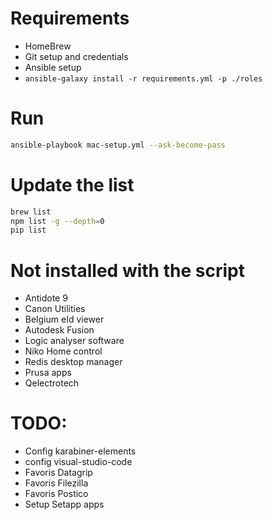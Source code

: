 # Requirements

- HomeBrew
- Git setup and credentials
- Ansible setup
- `ansible-galaxy install -r requirements.yml -p ./roles`

# Run

```bash
ansible-playbook mac-setup.yml --ask-become-pass
```

# Update the list

```bash
brew list
npm list -g --depth=0
pip list
```

# Not installed with the script

- Antidote 9
- Canon Utilities
- Belgium eId viewer
- Autodesk Fusion
- Logic analyser software
- Niko Home control
- Redis desktop manager
- Prusa apps
- Qelectrotech

# TODO:

- Config karabiner-elements
- config visual-studio-code
- Favoris Datagrip
- Favoris Filezilla
- Favoris Postico
- Setup Setapp apps

